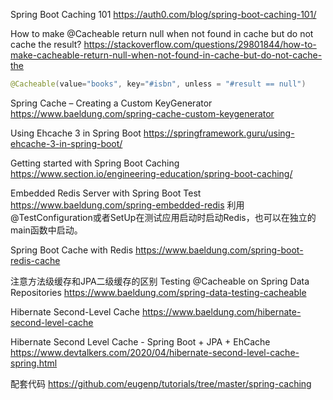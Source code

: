 
Spring Boot Caching 101
https://auth0.com/blog/spring-boot-caching-101/

How to make @Cacheable return null when not found in cache but do not cache the result?
https://stackoverflow.com/questions/29801844/how-to-make-cacheable-return-null-when-not-found-in-cache-but-do-not-cache-the
```java
@Cacheable(value="books", key="#isbn", unless = "#result == null")
```

Spring Cache – Creating a Custom KeyGenerator
https://www.baeldung.com/spring-cache-custom-keygenerator

Using Ehcache 3 in Spring Boot
https://springframework.guru/using-ehcache-3-in-spring-boot/

Getting started with Spring Boot Caching
https://www.section.io/engineering-education/spring-boot-caching/

Embedded Redis Server with Spring Boot Test
https://www.baeldung.com/spring-embedded-redis
利用@TestConfiguration或者SetUp在测试应用启动时启动Redis，也可以在独立的main函数中启动。

Spring Boot Cache with Redis
https://www.baeldung.com/spring-boot-redis-cache

注意方法级缓存和JPA二级缓存的区别
Testing @Cacheable on Spring Data Repositories
https://www.baeldung.com/spring-data-testing-cacheable

Hibernate Second-Level Cache
https://www.baeldung.com/hibernate-second-level-cache

Hibernate Second Level Cache - Spring Boot + JPA + EhCache
https://www.devtalkers.com/2020/04/hibernate-second-level-cache-spring.html

配套代码
https://github.com/eugenp/tutorials/tree/master/spring-caching